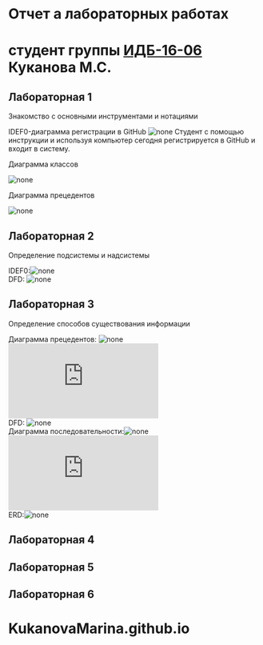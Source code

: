 # Отчет а лабораторных работах
# студент группы [ИДБ-16-06](https://github.com/stankin/design-1/wiki/list-idb-16-06) Куканова М.С.

## Лабораторная 1

Знакомство с основными инструментами и нотациями

IDEF0-диаграмма регистрации в GitHub
![none](https://github.com/Stankin-Kukanova/KukanovaMarina.github.io/blob/master/1.png)
Студент с помощью инструкции и используя компьютер сегодня регистрируется в GitHub и входит в систему. 

Диаграмма классов

![none](https://github.com/Stankin-Kukanova/KukanovaMarina.github.io/blob/master/%D0%A1%D0%BD%D0%B8%D0%BC%D0%BE%D0%BA.PNG)

Диаграмма прецедентов

![none](https://github.com/Stankin-Kukanova/KukanovaMarina.github.io/blob/master/%D0%BF%D1%80%D0%B5%D1%86%D0%B5%D0%B4%D0%B5%D0%BD%D1%82%D1%8B.PNG)
## Лабораторная 2

Определение подсистемы и надсистемы

IDEF0:![none](https://github.com/Stankin-Kukanova/KukanovaMarina.github.io/blob/master/%D0%BB%D0%B0%D0%B1%D0%B02.1.jpg)    
DFD: ![none](https://github.com/Stankin-Kukanova/KukanovaMarina.github.io/blob/master/%D0%BB%D0%B0%D0%B1%D0%B02.2.jpg)
## Лабораторная 3 

Определение способов существования информации

Диаграмма прецедентов: ![none](https://github.com/Stankin-Kukanova/KukanovaMarina.github.io/blob/master/%D0%BB%D0%B0%D0%B1%D0%B031.PNG) ![none](https://github.com/Stankin-Kukanova/KukanovaMarina.github.io/blob/master/31.txt)    
DFD: ![none](https://github.com/Stankin-Kukanova/KukanovaMarina.github.io/blob/master/%D0%BB%D0%B0%D0%B1%D0%B02.2.jpg)   
Диаграмма последовательности:![none](https://github.com/Stankin-Kukanova/KukanovaMarina.github.io/blob/master/%D0%BB%D0%B0%D0%B1%D0%B032.PNG) ![none](https://github.com/Stankin-Kukanova/KukanovaMarina.github.io/blob/master/32.txt)      
ERD:![none](https://github.com/Stankin-Kukanova/KukanovaMarina.github.io/blob/master/лаба33.PNG)  
## Лабораторная 4

## Лабораторная 5

## Лабораторная 6

# KukanovaMarina.github.io
